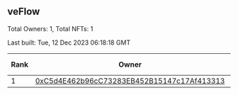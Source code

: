 ## veFlow

Total Owners: 1, Total NFTs: 1

Last built: Tue, 12 Dec 2023 06:18:18 GMT

| Rank | Owner | Voting Power | Influence | NFTs Id |
| --- | --- | --- | --- | --- |
  | 1 | [0xC5d4E462b96cC73283EB452B15147c17Af413313](https://debank.com/profile/0xC5d4E462b96cC73283EB452B15147c17Af413313?chain=canto) | 107,686.104 | 0.03606% | 1 |